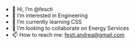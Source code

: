 - 👋 Hi, I’m @fescti
- 👀 I’m interested in Engineering
- 🌱 I’m currently learning CSS
- 💞️ I’m looking to collaborate on Energy Services
- 📫 How to reach me: festi.andrea@gmail.com

